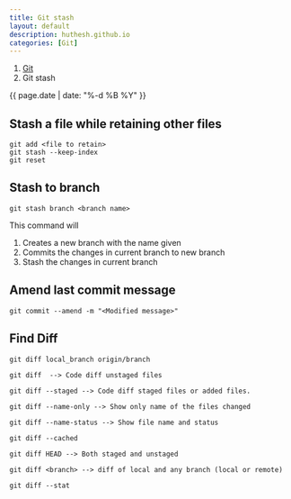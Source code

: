 ```yaml
---
title: Git stash
layout: default
description: huthesh.github.io
categories: [Git]
---
```

<ol class="breadcrumb">
  <li><a href="/Git">Git</a></li>
  <li class="active">Git stash</li>
</ol>

<div>
        {{ page.date | date: "%-d %B %Y" }}
</div>

## Stash a file while retaining other files



```
git add <file to retain>
git stash --keep-index
git reset
```

## Stash to branch


```
git stash branch <branch name>
```
This command will
<ol>
  <li>Creates a new branch with the name given</li>
  <li>Commits the changes in current branch to new branch</li>
  <li>Stash the changes in current branch</li>
</ol>


## Amend last commit message


```
git commit --amend -m "<Modified message>"
```

## Find Diff 

```
git diff local_branch origin/branch

git diff  --> Code diff unstaged files

git diff --staged --> Code diff staged files or added files. 

git diff --name-only --> Show only name of the files changed

git diff --name-status --> Show file name and status

git diff --cached

git diff HEAD --> Both staged and unstaged 

git diff <branch> --> diff of local and any branch (local or remote)

git diff --stat 
```

